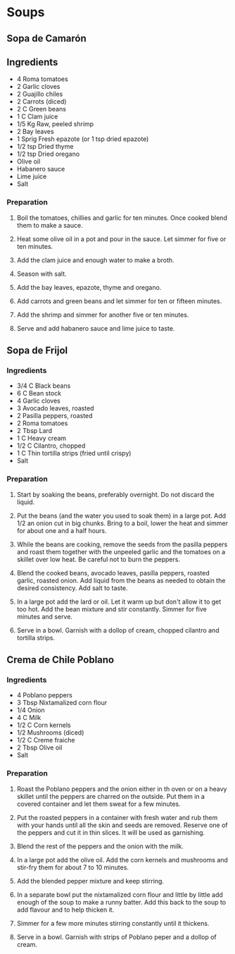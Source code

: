# Soups

<div style="page-break-after: always; visibility: hidden"></div>


## <a name="Sopa de Camarón"></a> Sopa de Camarón

## <a name="Ingredients"></a> Ingredients

* 4 Roma tomatoes
* 2 Garlic cloves
* 2 Guajillo chiles
* 2 Carrots (diced)
* 2 C Green beans
* 1 C Clam juice
* 1/5 Kg Raw, peeled shrimp
* 2 Bay leaves
* 1 Sprig Fresh epazote (or 1 tsp dried epazote)
* 1/2 tsp Dried thyme
* 1/2 tsp Dried oregano
* Olive oil
* Habanero sauce
* Lime juice
* Salt

### Preparation

1. Boil the tomatoes, chillies and garlic for ten minutes. Once cooked blend them to make a sauce.

1. Heat some olive oil in a pot and pour in the sauce. Let simmer for five or ten minutes.

1. Add the clam juice and enough water to make a broth.

1. Season with salt.

1. Add the bay leaves, epazote, thyme and oregano.

1. Add carrots and green beans and let simmer for ten or fifteen minutes.

1. Add the shrimp and simmer for another five or ten minutes.

1. Serve and add habanero sauce and lime juice to taste.


<div style="page-break-after: always; visibility: hidden"></div>


## <a name="Sopa de Frijol"></a> Sopa de Frijol

### Ingredients

* 3/4 C Black beans
* 6 C Bean stock
* 4 Garlic cloves
* 3 Avocado leaves, roasted
* 2 Pasilla peppers, roasted
* 2 Roma tomatoes
* 2 Tbsp Lard
* 1 C Heavy cream
* 1/2 C Cilantro, chopped
* 1 C Thin tortilla strips (fried until crispy)
* Salt

### Preparation

1. Start by soaking the beans, preferably overnight. Do not discard the liquid.

1. Put the beans (and the water you used to soak them) in a large pot. Add 1/2 an onion cut in big chunks. Bring to a boil, lower the heat and simmer for about one and a half hours.

1. While the beans are cooking, remove the seeds from the pasilla peppers and roast them together with the unpeeled garlic and the tomatoes on a skillet over low heat. Be careful not to burn the peppers.

1. Blend the cooked beans, avocado leaves, pasilla peppers, roasted garlic, roasted onion. Add liquid from the beans as needed to obtain the desired consistency. Add salt to taste.

1. In a large pot add the lard or oil. Let it warm up but don't allow it to get too hot. Add the bean mixture and stir constantly. Simmer for five minutes and serve.

1. Serve in a bowl. Garnish with a dollop of cream, chopped cilantro and tortilla strips.


<div style="page-break-after: always; visibility: hidden"></div>


## <a name="Crema de Chile Poblano"></a> Crema de Chile Poblano

### Ingredients

* 4 Poblano peppers
* 3 Tbsp Nixtamalized corn flour
* 1/4 Onion
* 4 C Milk
* 1/2 C Corn kernels
* 1/2 Mushrooms (diced)
* 1/2 C Creme fraiche
* 2 Tbsp Olive oil
* Salt

### Preparation

1. Roast the Poblano peppers and the onion either in th oven or on a heavy skillet until the peppers are charred on the outside. Put them in a covered container and let them sweat for a few minutes.

1. Put the roasted peppers in a container with fresh water and rub them with your hands until all the skin and seeds are removed. Reserve one of the peppers and cut it in thin slices. It will be used as garnishing.

1. Blend the rest of the peppers and the onion with the milk.

1. In a large pot add the olive oil. Add the corn kernels and mushrooms and stir-fry them for about 7 to 10 minutes.

1. Add the blended pepper mixture and keep stirring.

1. In a separate bowl put the nixtamalized corn flour and little by little add enough of the soup to make a runny batter. Add this back to the soup to add flavour and to help thicken it.

1. Simmer for a few more minutes stirring constantly until it thickens.

1. Serve in a bowl. Garnish with strips of Poblano peper and a dollop of cream.
